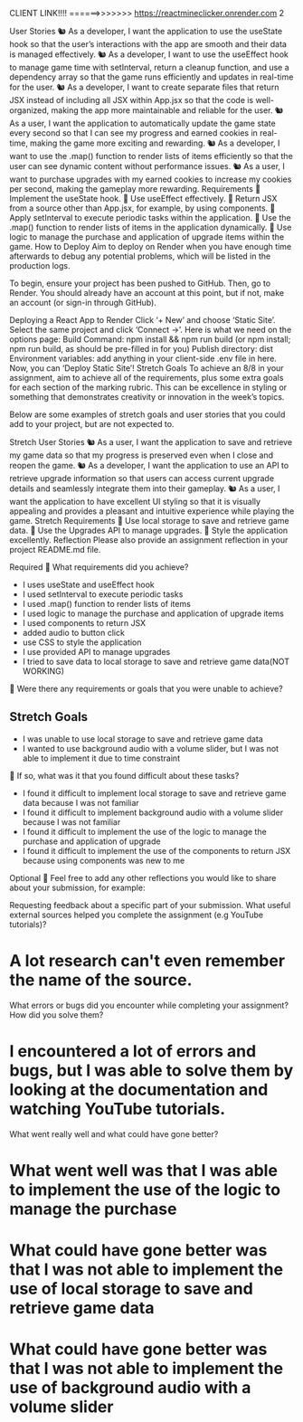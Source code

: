 CLIENT LINK!!!! ======>>>>>>> https://reactmineclicker.onrender.com
2

User Stories
🐿️ As a developer, I want the application to use the useState hook so that the user’s interactions with the app are smooth and their data is managed effectively.
🐿️ As a developer, I want to use the useEffect hook to manage game time with setInterval, return a cleanup function, and use a dependency array so that the game runs efficiently and updates in real-time for the user.
🐿️ As a developer, I want to create separate files that return JSX instead of including all JSX within App.jsx so that the code is well-organized, making the app more maintainable and reliable for the user.
🐿️ As a user, I want the application to automatically update the game state every second so that I can see my progress and earned cookies in real-time, making the game more exciting and rewarding.
🐿️ As a developer, I want to use the .map() function to render lists of items efficiently so that the user can see dynamic content without performance issues.
🐿️ As a user, I want to purchase upgrades with my earned cookies to increase my cookies per second, making the gameplay more rewarding.
Requirements
🎯 Implement the useState hook.
🎯 Use useEffect effectively.
🎯 Return JSX from a source other than App.jsx, for example, by using components.
🎯 Apply setInterval to execute periodic tasks within the application.
🎯 Use the .map() function to render lists of items in the application dynamically.
🎯 Use logic to manage the purchase and application of upgrade items within the game.
How to Deploy
Aim to deploy on Render when you have enough time afterwards to debug any potential problems, which will be listed in the production logs.

To begin, ensure your project has been pushed to GitHub. Then, go to Render. You should already have an account at this point, but if not, make an account (or sign-in through GitHub).

Deploying a React App to Render
Click ‘+ New’ and choose ‘Static Site’.
Select the same project and click ‘Connect →’.
Here is what we need on the options page:
Build Command: npm install && npm run build (or npm install; npm run build, as should be pre-filled in for you)
Publish directory: dist
Environment variables: add anything in your client-side .env file in here.
Now, you can ‘Deploy Static Site’!
Stretch Goals
To achieve an 8/8 in your assignment, aim to achieve all of the requirements, plus some extra goals for each section of the marking rubric. This can be excellence in styling or something that demonstrates creativity or innovation in the week’s topics.

Below are some examples of stretch goals and user stories that you could add to your project, but are not expected to.

Stretch User Stories
🐿️ As a user, I want the application to save and retrieve my game data so that my progress is preserved even when I close and reopen the game.
🐿️ As a developer, I want the application to use an API to retrieve upgrade information so that users can access current upgrade details and seamlessly integrate them into their gameplay.
🐿️ As a user, I want the application to have excellent UI styling so that it is visually appealing and provides a pleasant and intuitive experience while playing the game.
Stretch Requirements
🏹 Use local storage to save and retrieve game data.
🏹 Use the Upgrades API to manage upgrades.
🏹 Style the application excellently.
Reflection
Please also provide an assignment reflection in your project README.md file.

Required
🎯 What requirements did you achieve?
- I uses useState and useEffect hook
- I used setInterval to execute periodic tasks
- I used .map() function to render lists of items
- I used logic to manage the purchase and application of upgrade items
- I used components to return JSX
- added audio to button click
- use CSS to style the application
- I use provided API to manage upgrades
- I tried to save data to local storage to save and retrieve game data(NOT WORKING)

🎯 Were there any requirements or goals that you were unable to achieve?

## Stretch Goals
- I was unable to use local storage to save and retrieve game data
- I wanted to use background audio with a volume slider, but I was not able to implement it due to time constraint

🎯 If so, what was it that you found difficult about these tasks?
- I found it difficult to implement local storage to save and retrieve game data because I was not familiar
- I found it difficult to implement background audio with a volume slider because I was not familiar
- I found it difficult to implement the use of the logic to manage the purchase and application of upgrade
- I found it difficult to implement the use of the components to return JSX because using components was new to me

Optional
🏹 Feel free to add any other reflections you would like to share about your submission, for example:

Requesting feedback about a specific part of your submission.
What useful external sources helped you complete the assignment (e.g YouTube tutorials)?
# A lot research can't even remember the name of the source.
What errors or bugs did you encounter while completing your assignment? How did you solve them?
# I encountered a lot of errors and bugs, but I was able to solve them by looking at the documentation and watching YouTube tutorials.

What went really well and what could have gone better?
# What went well was that I was able to implement the use of the logic to manage the purchase
# What could have gone better was that I was not able to implement the use of local storage to save and retrieve game data
# What could have gone better was that I was not able to implement the use of background audio with a volume slider
